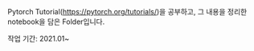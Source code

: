 Pytorch Tutorial(https://pytorch.org/tutorials/)을 공부하고, 그 내용을 정리한 notebook을 담은 Folder입니다.

작업 기간: 2021.01~ 
